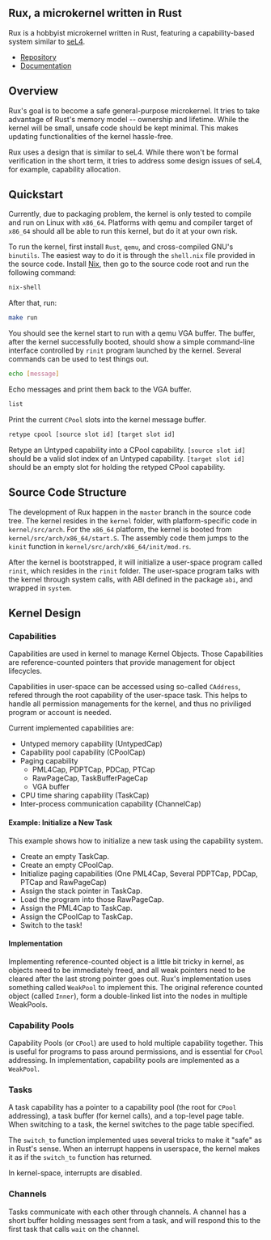 ## Rux, a microkernel written in Rust

Rux is a hobbyist microkernel written in Rust, featuring a
capability-based system similar to [seL4](https://sel4.systems/).

- [Repository](https://source.that.world/diffusion/RUX/)
- [Documentation](https://that.world/~docs/rux/kernel/)

## Overview

Rux's goal is to become a safe general-purpose microkernel. It tries to
take advantage of Rust's memory model -- ownership and lifetime. While
the kernel will be small, unsafe code should be kept minimal. This makes
updating functionalities of the kernel hassle-free.

Rux uses a design that is similar to seL4. While there won't be formal
verification in the short term, it tries to address some design issues
of seL4, for example, capability allocation.

## Quickstart

Currently, due to packaging problem, the kernel is only tested to
compile and run on Linux with `x86_64`. Platforms with qemu and compiler
target of `x86_64` should all be able to run this kernel, but do it at
your own risk.

To run the kernel, first install `Rust`, `qemu`, and cross-compiled
GNU's `binutils`. The easiest way to do it is through the `shell.nix`
file provided in the source code. Install [Nix](http://nixos.org/nix/),
then go to the source code root and run the following command:

```bash
nix-shell
```

After that, run:

```bash
make run
```

You should see the kernel start to run with a qemu VGA buffer. The
buffer, after the kernel successfully booted, should show a simple
command-line interface controlled by `rinit` program launched by the
kernel. Several commands can be used to test things out.

```bash
echo [message]
```

Echo messages and print them back to the VGA buffer.

```bash
list
```

Print the current `CPool` slots into the kernel message buffer.

```bash
retype cpool [source slot id] [target slot id]
```

Retype an Untyped capability into a CPool capability. `[source slot
id]` should be a valid slot index of an Untyped capability. `[target
slot id]` should be an empty slot for holding the retyped CPool
capability.

## Source Code Structure

The development of Rux happen in the `master` branch in the source code
tree. The kernel resides in the `kernel` folder, with platform-specific
code in `kernel/src/arch`. For the `x86_64` platform, the kernel is
booted from `kernel/src/arch/x86_64/start.S`. The assembly code them
jumps to the `kinit` function in `kernel/src/arch/x86_64/init/mod.rs`.

After the kernel is bootstrapped, it will initialize a user-space
program called `rinit`, which resides in the `rinit` folder. The
user-space program talks with the kernel through system calls, with ABI
defined in the package `abi`, and wrapped in `system`.

## Kernel Design

### Capabilities

Capabilities are used in kernel to manage Kernel Objects. Those
Capabilities are reference-counted pointers that provide management for
object lifecycles.

Capabilities in user-space can be accessed using so-called `CAddress`,
refered through the root capability of the user-space task. This helps
to handle all permission managements for the kernel, and thus no
priviliged program or account is needed.

Current implemented capabilities are:

- Untyped memory capability (UntypedCap)
- Capability pool capability (CPoolCap)
- Paging capability
  - PML4Cap, PDPTCap, PDCap, PTCap
  - RawPageCap, TaskBufferPageCap
  - VGA buffer
- CPU time sharing capability (TaskCap)
- Inter-process communication capability (ChannelCap)

#### Example: Initialize a New Task

This example shows how to initialize a new task using the capability
system.

- Create an empty TaskCap.
- Create an empty CPoolCap.
- Initialize paging capabilities (One PML4Cap, Several PDPTCap, PDCap,
  PTCap and RawPageCap)
- Assign the stack pointer in TaskCap.
- Load the program into those RawPageCap.
- Assign the PML4Cap to TaskCap.
- Assign the CPoolCap to TaskCap.
- Switch to the task!

#### Implementation

Implementing reference-counted object is a little bit tricky in kernel,
as objects need to be immediately freed, and all weak pointers need to
be cleared after the last strong pointer goes out. Rux's implementation
uses something called `WeakPool` to implement this. The original
reference counted object (called `Inner`), form a double-linked list
into the nodes in multiple WeakPools.

### Capability Pools

Capability Pools (or `CPool`) are used to hold multiple capability
together. This is useful for programs to pass around permissions, and is
essential for `CPool` addressing. In implementation, capability pools
are implemented as a `WeakPool`.

### Tasks

A task capability has a pointer to a capability pool (the root for
`CPool` addressing), a task buffer (for kernel calls), and a top-level
page table. When switching to a task, the kernel switches to the page
table specified.

The `switch_to` function implemented uses several tricks to make it
"safe" as in Rust's sense. When an interrupt happens in userspace, the
kernel makes it as if the `switch_to` function has returned.

In kernel-space, interrupts are disabled.

### Channels

Tasks communicate with each other through channels. A channel has a
short buffer holding messages sent from a task, and will respond this to
the first task that calls `wait` on the channel.
